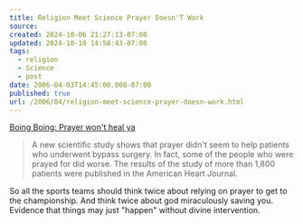 ```yaml
---
title: Religion Meet Science Prayer Doesn'T Work
source: 
created: 2024-10-06 21:27:13-07:00
updated: 2024-10-10 14:58:43-07:00
tags:
  - religion
  - Science
  - post
date: 2006-04-03T14:45:00.000-07:00
published: true
url: /2006/04/religion-meet-science-prayer-doesn-work.html
---
```



[Boing Boing: Prayer won't heal ya](http://www.boingboing.net/2006/03/30/prayer_wont_heal_ya.html "Boing Boing: Prayer won't heal ya")  
  

>   
> A new scientific study shows that prayer didn't seem to help patients who underwent bypass surgery. In fact, some of the people who were prayed for did worse. The results of the study of more than 1,800 patients were published in the American Heart Journal.  

  
  
So all the sports teams should think twice about relying on prayer to get to the championship. And think twice about god miraculously saving you. Evidence that things may just "happen" without divine intervention.